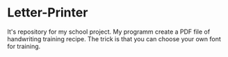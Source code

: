 # Letter-Printer
It's repository for my school project. My programm create a PDF file of handwriting training recipe. The trick is that you can choose your own font for training. 
